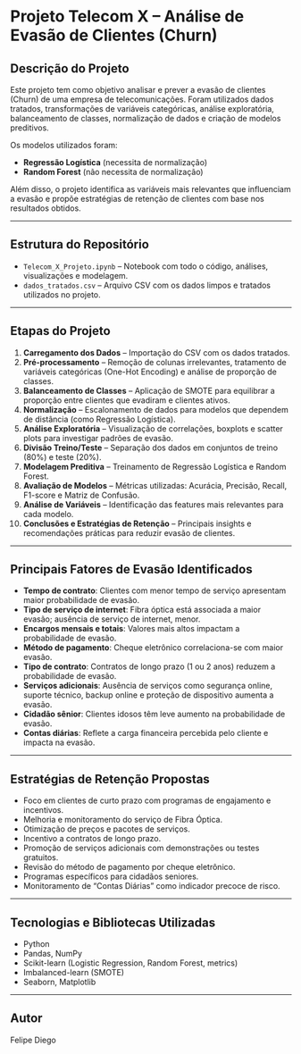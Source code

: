 # Projeto Telecom X – Análise de Evasão de Clientes (Churn)

## Descrição do Projeto
Este projeto tem como objetivo analisar e prever a evasão de clientes (Churn) de uma empresa de telecomunicações. Foram utilizados dados tratados, transformações de variáveis categóricas, análise exploratória, balanceamento de classes, normalização de dados e criação de modelos preditivos.  

Os modelos utilizados foram:
- **Regressão Logística** (necessita de normalização)  
- **Random Forest** (não necessita de normalização)  

Além disso, o projeto identifica as variáveis mais relevantes que influenciam a evasão e propõe estratégias de retenção de clientes com base nos resultados obtidos.

---

## Estrutura do Repositório
- `Telecom_X_Projeto.ipynb` – Notebook com todo o código, análises, visualizações e modelagem.  
- `dados_tratados.csv` – Arquivo CSV com os dados limpos e tratados utilizados no projeto.  

---

## Etapas do Projeto
1. **Carregamento dos Dados** – Importação do CSV com os dados tratados.  
2. **Pré-processamento** – Remoção de colunas irrelevantes, tratamento de variáveis categóricas (One-Hot Encoding) e análise de proporção de classes.  
3. **Balanceamento de Classes** – Aplicação de SMOTE para equilibrar a proporção entre clientes que evadiram e clientes ativos.  
4. **Normalização** – Escalonamento de dados para modelos que dependem de distância (como Regressão Logística).  
5. **Análise Exploratória** – Visualização de correlações, boxplots e scatter plots para investigar padrões de evasão.  
6. **Divisão Treino/Teste** – Separação dos dados em conjuntos de treino (80%) e teste (20%).  
7. **Modelagem Preditiva** – Treinamento de Regressão Logística e Random Forest.  
8. **Avaliação de Modelos** – Métricas utilizadas: Acurácia, Precisão, Recall, F1-score e Matriz de Confusão.  
9. **Análise de Variáveis** – Identificação das features mais relevantes para cada modelo.  
10. **Conclusões e Estratégias de Retenção** – Principais insights e recomendações práticas para reduzir evasão de clientes.  

---

## Principais Fatores de Evasão Identificados
- **Tempo de contrato**: Clientes com menor tempo de serviço apresentam maior probabilidade de evasão.  
- **Tipo de serviço de internet**: Fibra óptica está associada a maior evasão; ausência de serviço de internet, menor.  
- **Encargos mensais e totais**: Valores mais altos impactam a probabilidade de evasão.  
- **Método de pagamento**: Cheque eletrônico correlaciona-se com maior evasão.  
- **Tipo de contrato**: Contratos de longo prazo (1 ou 2 anos) reduzem a probabilidade de evasão.  
- **Serviços adicionais**: Ausência de serviços como segurança online, suporte técnico, backup online e proteção de dispositivo aumenta a evasão.  
- **Cidadão sênior**: Clientes idosos têm leve aumento na probabilidade de evasão.  
- **Contas diárias**: Reflete a carga financeira percebida pelo cliente e impacta na evasão.  

---

## Estratégias de Retenção Propostas
- Foco em clientes de curto prazo com programas de engajamento e incentivos.  
- Melhoria e monitoramento do serviço de Fibra Óptica.  
- Otimização de preços e pacotes de serviços.  
- Incentivo a contratos de longo prazo.  
- Promoção de serviços adicionais com demonstrações ou testes gratuitos.  
- Revisão do método de pagamento por cheque eletrônico.  
- Programas específicos para cidadãos seniores.  
- Monitoramento de “Contas Diárias” como indicador precoce de risco.  

---

## Tecnologias e Bibliotecas Utilizadas
- Python  
- Pandas, NumPy  
- Scikit-learn (Logistic Regression, Random Forest, metrics)  
- Imbalanced-learn (SMOTE)  
- Seaborn, Matplotlib  

---

## Autor
Felipe Diego
